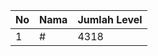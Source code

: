 | No | Nama            | Jumlah Level |
|----|-----------------|--------------|
| 1  | #    |    4318        |

